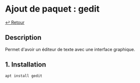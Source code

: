 # Ajout de paquet : gedit

[↩️ Retour](./README.md)

## Description

Permet d'avoir un éditeur de texte avec une interface graphique.

## 1. Installation

```bash
apt install gedit
```
